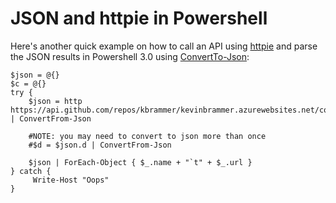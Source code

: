 # JSON and httpie in Powershell

Here's another quick example on how to call an API using [httpie](https://github.com/jkbr/httpie) and parse the JSON results in Powershell 3.0 using [ConvertTo-Json](http://technet.microsoft.com/en-us/library/hh849922.aspx):

    $json = @{}
    $c = @{}
    try {
        $json = http https://api.github.com/repos/kbrammer/kevinbrammer.azurewebsites.net/contents | ConvertFrom-Json
        
        #NOTE: you may need to convert to json more than once
        #$d = $json.d | ConvertFrom-Json
    
        $json | ForEach-Object { $_.name + "`t" + $_.url }
    } catch {
         Write-Host "Oops"
    }   
    
